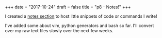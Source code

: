 +++
date = "2017-10-24"
draft = false
title = "p8 - Notes!"
+++

I created a [notes section](/notes/) to host little snippets of code or commands I write!

I've added some about vim, python generators and bash so far. I'll convert over my raw text files slowly over the next few weeks.
